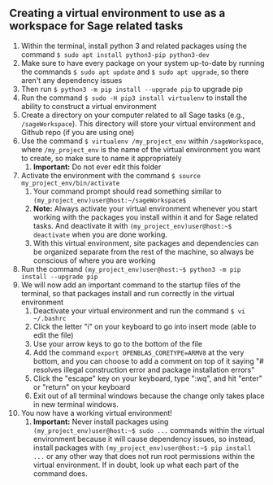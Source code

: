 ﻿## Creating a virtual environment to use as a workspace for Sage related tasks
1. Within the terminal, install python 3 and related packages using the command `$ sudo apt install python3-pip python3-dev`
2. Make sure to have every package on your system up-to-date by running the commands `$ sudo apt update` and `$ sudo apt upgrade`, so there aren't any dependency issues
3. Then run `$ python3 -m pip install --upgrade pip` to upgrade pip
4. Run the command `$ sudo -H pip3 install virtualenv` to install the ability to construct a virtual environment
5. Create a directory on your computer related to all Sage tasks (e.g., `/sageWorkspace`). This directory will store your virtual environment and Github repo (if you are using one)
6. Use the command `$ virtualenv /my_project_env` within `/sageWorkspace`, where `/my_project_env` is the name of the virtual environment you want to create, so make sure to name it appropriately 
	1. **Important:** Do not ever edit this folder
7. Activate the environment with the command `$ source my_project_env/bin/activate`
	1. Your command prompt should read something similar to `(my_project_env)user@host:~/sageWorkspace$`
	2. **Note:** Always activate your virtual environment whenever you start working with the packages you install within it and for Sage related tasks. And deactivate it with `(my_project_env)user@host:~$ deactivate` when you are done working.
	3. With this virtual environment, site packages and dependencies can be organized separate from the rest of the machine, so always be conscious of where you are working
8. Run the command `(my_project_env)user@host:~$ python3 -m pip install --upgrade pip`
9. We will now add an important command to the startup files of the terminal, so that packages install and run correctly in the virtual environment
	1. Deactivate your virtual environment and run the command `$ vi ~/.bashrc` 
	2. Click the letter "i" on your keyboard to go into insert mode (able to edit the file)
	3. Use your arrow keys to go to the bottom of the file
	4. Add the command `export OPENBLAS_CORETYPE=ARMV8` at the very bottom, and you can choose to add a comment on top of it saying "# resolves illegal construction error and package installation errors"
	5. Click the "escape" key on your keyboard, type ":wq", and hit "enter" or "return" on your keyboard
	6. Exit out of all terminal windows because the change only takes place in new terminal windows. 
10. You now have a working virtual environment!
	1. **Important:** Never install packages using `(my_project_env)user@host:~$ sudo ...` commands within the virtual environment because it will cause dependency issues, so instead, install packages with `(my_project_env)user@host:~$ pip install ...` or any other way that does not run root permissions within the virtual environment. If in doubt, look up what each part of the command does. 
